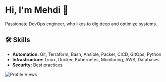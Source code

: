 <link rel="stylesheet" href="https://cdnjs.cloudflare.com/ajax/libs/font-awesome/6.0.0-beta3/css/all.min.css">

# Hi, I'm Mehdi 👋

Passionate DevOps engineer, who likes to dig deep and optimize systems.

## 🛠 Skills

- **Automation:** Git, Terraform, Bash, Ansible, Packer, CICD, GitOps, Python
- **Infrastructure:** Linux, Docker, Kubernetes, Monitoring, AWS, Databases
- **Security:** Best practices

![Profile Views](https://komarev.com/ghpvc/?username=memor24&color=blue)
